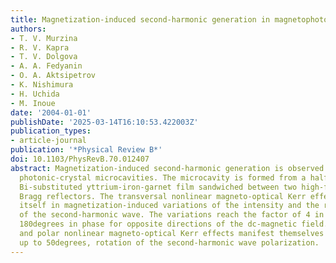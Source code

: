 ```yaml
---
title: Magnetization-induced second-harmonic generation in magnetophotonic crystals
authors:
- T. V. Murzina
- R. V. Kapra
- T. V. Dolgova
- A. A. Fedyanin
- O. A. Aktsipetrov
- K. Nishimura
- H. Uchida
- M. Inoue
date: '2004-01-01'
publishDate: '2025-03-14T16:10:53.422003Z'
publication_types:
- article-journal
publication: '*Physical Review B*'
doi: 10.1103/PhysRevB.70.012407
abstract: Magnetization-induced second-harmonic generation is observed in magnetic
  photonic-crystal microcavities. The microcavity is formed from a half-wavelength-thick
  Bi-substituted yttrium-iron-garnet film sandwiched between two high-finesse dielectric
  Bragg reflectors. The transversal nonlinear magneto-optical Kerr effect reveals
  itself in magnetization-induced variations of the intensity and the relative phase
  of the second-harmonic wave. The variations reach the factor of 4 in intensity and
  180degrees in phase for opposite directions of the dc-magnetic field. The longitudinal
  and polar nonlinear magneto-optical Kerr effects manifest themselves in the considerable,
  up to 50degrees, rotation of the second-harmonic wave polarization.
---
```


